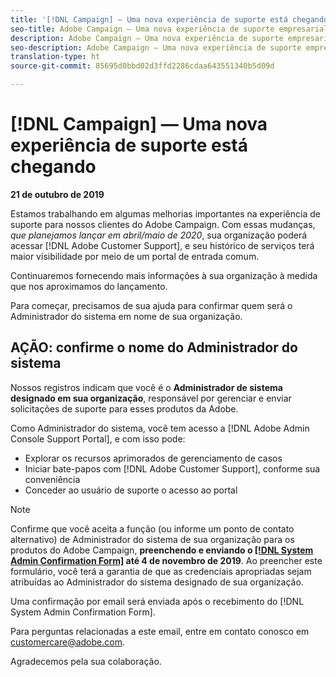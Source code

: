 ```yaml
---
title: '[!DNL Campaign] — Uma nova experiência de suporte está chegando'
seo-title: Adobe Campaign — Uma nova experiência de suporte empresarial está chegando
description: Adobe Campaign — Uma nova experiência de suporte empresarial está chegando
seo-description: Adobe Campaign — Uma nova experiência de suporte empresarial está chegando
translation-type: ht
source-git-commit: 85695d0bbd02d3ffd2286cdaa643551340b5d09d

---
```



# [!DNL Campaign] — Uma nova experiência de suporte está chegando

**21 de outubro de 2019**

Estamos trabalhando em algumas melhorias importantes na experiência de suporte para nossos clientes do Adobe Campaign. Com essas mudanças, *que planejamos lançar em abril/maio de 2020*, sua organização poderá acessar [!DNL Adobe Customer Support], e seu histórico de serviços terá maior visibilidade por meio de um portal de entrada comum.

Continuaremos fornecendo mais informações à sua organização à medida que nos aproximamos do lançamento.

Para começar, precisamos de sua ajuda para confirmar quem será o Administrador do sistema em nome de sua organização.

## AÇÃO: confirme o nome do Administrador do sistema

Nossos registros indicam que você é o **Administrador de sistema designado em sua organização**, responsável por gerenciar e enviar solicitações de suporte para esses produtos da Adobe.

Como Administrador do sistema, você tem acesso a [!DNL Adobe Admin Console Support Portal], e com isso pode:

* Explorar os recursos aprimorados de gerenciamento de casos
* Iniciar bate-papos com [!DNL Adobe Customer Support], conforme sua conveniência
* Conceder ao usuário de suporte o acesso ao portal

>[!NOTE]
>Confirme que você aceita a função (ou informe um ponto de contato alternativo) de Administrador do sistema de sua organização para os produtos do Adobe Campaign, **preenchendo e enviando o [[!DNL System Admin Confirmation Form]](https://adobe.allegiancetech.com/cgi-bin/qwebcorporate.dll?idx=SSSVH6) até 4 de novembro de 2019**.
>Ao preencher este formulário, você terá a garantia de que as credenciais apropriadas sejam atribuídas ao Administrador do sistema designado de sua organização.

Uma confirmação por email será enviada após o recebimento do [!DNL System Admin Confirmation Form].

Para perguntas relacionadas a este email, entre em contato conosco em customercare@adobe.com.

Agradecemos pela sua colaboração.
